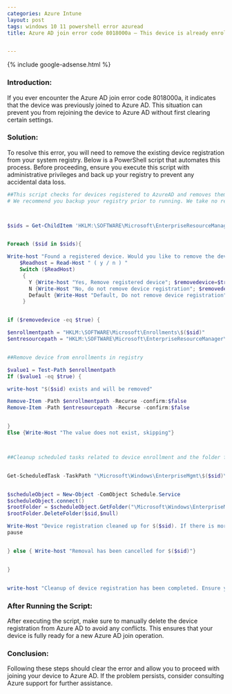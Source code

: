 ```yaml
---
categories: Azure Intune
layout: post
tags: windows 10 11 powershell error azuread
title: Azure AD join error code 8018000a – This device is already enrolled


---
```


{% include google-adsense.html %}

### Introduction:

If you ever encounter the Azure AD join error code 8018000a, it indicates that the device was previously joined to Azure AD. This situation can prevent you from rejoining the device to Azure AD without first clearing certain settings.

### Solution:

To resolve this error, you will need to remove the existing device registration from your system registry. Below is a PowerShell script that automates this process. Before proceeding, ensure you execute this script with administrative privileges and back up your registry to prevent any accidental data loss.

```powershell
##This script checks for devices registered to AzureAD and removes them so you can successfully perform an AzureAD join. 
# We recommend you backup your registry prior to running. We take no responisbility for the use of this script.



$sids = Get-ChildItem 'HKLM:\SOFTWARE\Microsoft\EnterpriseResourceManager\Tracked' -name |where-object {$_.Length -gt 25}


Foreach ($sid in $sids){

Write-host "Found a registered device. Would you like to remove the device registration settings for SID: $($sid)?" -ForegroundColor Yellow 
    $Readhost = Read-Host " ( y / n ) " 
    Switch ($ReadHost) 
     { 
       Y {Write-host "Yes, Remove registered device"; $removedevice=$true} 
       N {Write-Host "No, do not remove device registration"; $removedevice=$false} 
       Default {Write-Host "Default, Do not remove device registration"; $removedevice=$false} 
     } 


if ($removedevice -eq $true) {

$enrollmentpath = "HKLM:\SOFTWARE\Microsoft\Enrollments\$($sid)"
$entresourcepath = "HKLM:\SOFTWARE\Microsoft\EnterpriseResourceManager\Tracked\$($sid)"


##Remove device from enrollments in registry

$value1 = Test-Path $enrollmentpath
If ($value1 -eq $true) {

write-host "$($sid) exists and will be removed"

Remove-Item -Path $enrollmentpath -Recurse -confirm:$false
Remove-Item -Path $entresourcepath -Recurse -confirm:$false


} 
Else {Write-Host "The value does not exist, skipping"}



##Cleanup scheduled tasks related to device enrollment and the folder for this SID


Get-ScheduledTask -TaskPath "\Microsoft\Windows\EnterpriseMgmt\$($sid)\*"| Unregister-ScheduledTask -Confirm:$false


$scheduleObject = New-Object -ComObject Schedule.Service
$scheduleObject.connect()
$rootFolder = $scheduleObject.GetFolder("\Microsoft\Windows\EnterpriseMgmt")
$rootFolder.DeleteFolder($sid,$null)

Write-Host "Device registration cleaned up for $($sid). If there is more than 1 device registration, we will continue to the next one."
pause


} else { Write-host "Removal has been cancelled for $($sid)"}


}


write-host "Cleanup of device registration has been completed. Ensure you delete the device registration in AzureAD and you can now join your device."


```

### After Running the Script:

After executing the script, make sure to manually delete the device registration from Azure AD to avoid any conflicts. This ensures that your device is fully ready for a new Azure AD join operation.

### Conclusion:

Following these steps should clear the error and allow you to proceed with joining your device to Azure AD. If the problem persists, consider consulting Azure support for further assistance.
